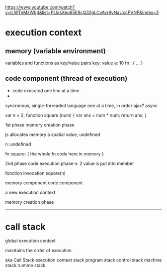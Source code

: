 https://www.youtube.com/watch?v=iLWTnMzWtj4&list=PLlasXeu85E9cQ32gLCvAvr9vNaUccPVNP&index=3

# execution context

## memory (variable environment)
variables and functions as key/value pairs
key: value
a: 10
fn : { ... }

## code component (thread of execution)
- code executed one line at a time
-

syncronous, single-thrreaded language
one at a time, in order
ajax? async





var n = 2;
function square (num) {
  var ans = num * num;
  return ans;
}





1st phase
memory creation phase

js allocates memory
a spatial value, undefined

n: undefined

fn square: {
  the whole fn code here in memory
}

2nd phase
code execution phase
n: 2 value is put into member

function invocation
  square(n)


  memory component
  code component

a new  execution context

  memory creation phase



---
# call stack
global execution context

maintains the order of execution

aka
Call Stack
execution context stack
program stack
control stack
machine stack
runtime stack


